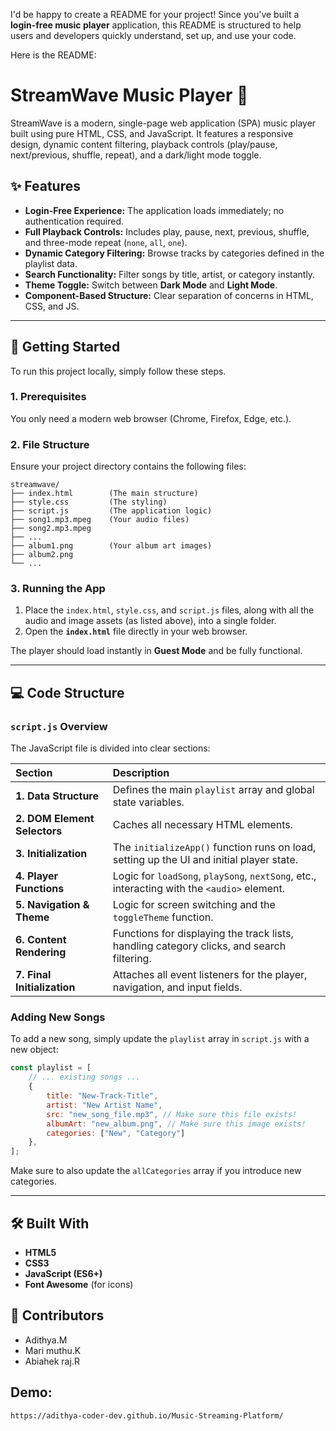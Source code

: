 I'd be happy to create a README for your project\! Since you've built a **login-free music player** application, this README is structured to help users and developers quickly understand, set up, and use your code.

Here is the README:

# StreamWave Music Player 🎵

StreamWave is a modern, single-page web application (SPA) music player built using pure HTML, CSS, and JavaScript. It features a responsive design, dynamic content filtering, playback controls (play/pause, next/previous, shuffle, repeat), and a dark/light mode toggle.

## ✨ Features

  * **Login-Free Experience:** The application loads immediately; no authentication required.
  * **Full Playback Controls:** Includes play, pause, next, previous, shuffle, and three-mode repeat (`none`, `all`, `one`).
  * **Dynamic Category Filtering:** Browse tracks by categories defined in the playlist data.
  * **Search Functionality:** Filter songs by title, artist, or category instantly.
  * **Theme Toggle:** Switch between **Dark Mode** and **Light Mode**.
  * **Component-Based Structure:** Clear separation of concerns in HTML, CSS, and JS.

-----

## 🚀 Getting Started

To run this project locally, simply follow these steps.

### 1\. Prerequisites

You only need a modern web browser (Chrome, Firefox, Edge, etc.).

### 2\. File Structure

Ensure your project directory contains the following files:

```
streamwave/
├── index.html        (The main structure)
├── style.css         (The styling)
├── script.js         (The application logic)
├── song1.mp3.mpeg    (Your audio files)
├── song2.mp3.mpeg
├── ...
├── album1.png        (Your album art images)
├── album2.png
└── ...
```

### 3\. Running the App

1.  Place the `index.html`, `style.css`, and `script.js` files, along with all the audio and image assets (as listed above), into a single folder.
2.  Open the **`index.html`** file directly in your web browser.

The player should load instantly in **Guest Mode** and be fully functional.

-----

## 💻 Code Structure

### `script.js` Overview

The JavaScript file is divided into clear sections:

| Section | Description |
| :--- | :--- |
| **1. Data Structure** | Defines the main `playlist` array and global state variables. |
| **2. DOM Element Selectors**| Caches all necessary HTML elements. |
| **3. Initialization** | The `initializeApp()` function runs on load, setting up the UI and initial player state. |
| **4. Player Functions** | Logic for `loadSong`, `playSong`, `nextSong`, etc., interacting with the `<audio>` element. |
| **5. Navigation & Theme** | Logic for screen switching and the `toggleTheme` function. |
| **6. Content Rendering** | Functions for displaying the track lists, handling category clicks, and search filtering. |
| **7. Final Initialization** | Attaches all event listeners for the player, navigation, and input fields. |

### Adding New Songs

To add a new song, simply update the `playlist` array in `script.js` with a new object:

```javascript
const playlist = [
    // ... existing songs ...
    {
        title: "New-Track-Title",
        artist: "New Artist Name",
        src: "new_song_file.mp3", // Make sure this file exists!
        albumArt: "new_album.png", // Make sure this image exists!
        categories: ["New", "Category"] 
    },
];
```

Make sure to also update the `allCategories` array if you introduce new categories.

-----

## 🛠 Built With

  * **HTML5**
  * **CSS3**
  * **JavaScript (ES6+)**
  * **Font Awesome** (for icons)

## 🤝 Contributors
* Adithya.M
* Mari muthu.K
* Abiahek raj.R


## Demo:
    https://adithya-coder-dev.github.io/Music-Streaming-Platform/

